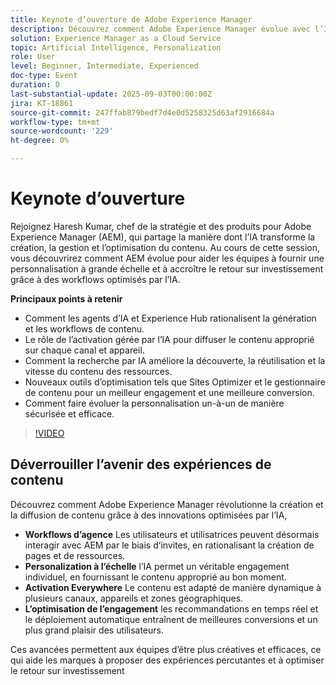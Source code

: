 ```yaml
---
title: Keynote d’ouverture de Adobe Experience Manager
description: Découvrez comment Adobe Experience Manager évolue avec l’IA. Explorez les workflows agentiques, la recherche d’IA, la personnalisation à grande échelle et l’optimisation de contenu plus intelligente.
solution: Experience Manager as a Cloud Service
topic: Artificial Intelligence, Personalization
role: User
level: Beginner, Intermediate, Experienced
doc-type: Event
duration: 0
last-substantial-update: 2025-09-03T00:00:00Z
jira: KT-18861
source-git-commit: 247ffab879bedf7d4e0d5258325d63af2916684a
workflow-type: tm+mt
source-wordcount: '229'
ht-degree: 0%

---
```



# Keynote d’ouverture

Rejoignez Haresh Kumar, chef de la stratégie et des produits pour Adobe Experience Manager (AEM), qui partage la manière dont l’IA transforme la création, la gestion et l’optimisation du contenu. Au cours de cette session, vous découvrirez comment AEM évolue pour aider les équipes à fournir une personnalisation à grande échelle et à accroître le retour sur investissement grâce à des workflows optimisés par l’IA.

**Principaux points à retenir**

* Comment les agents d’IA et Experience Hub rationalisent la génération et les workflows de contenu.
* Le rôle de l’activation gérée par l’IA pour diffuser le contenu approprié sur chaque canal et appareil.
* Comment la recherche par IA améliore la découverte, la réutilisation et la vitesse du contenu des ressources.
* Nouveaux outils d’optimisation tels que Sites Optimizer et le gestionnaire de contenu pour un meilleur engagement et une meilleure conversion.
* Comment faire évoluer la personnalisation un-à-un de manière sécurisée et efficace.

>[!VIDEO](https://video.tv.adobe.com/v/3471398/?learn=on&enablevpops&captions=fre_fr)


## Déverrouiller l’avenir des expériences de contenu

Découvrez comment Adobe Experience Manager révolutionne la création et la diffusion de contenu grâce à des innovations optimisées par l’IA,

* **Workflows d’agence** Les utilisateurs et utilisatrices peuvent désormais interagir avec AEM par le biais d’invites, en rationalisant la création de pages et de ressources.
* **Personalization à l’échelle** l’IA permet un véritable engagement individuel, en fournissant le contenu approprié au bon moment.
* **Activation Everywhere** Le contenu est adapté de manière dynamique à plusieurs canaux, appareils et zones géographiques.
* **L’optimisation de l’engagement** les recommandations en temps réel et le déploiement automatique entraînent de meilleures conversions et un plus grand plaisir des utilisateurs.

Ces avancées permettent aux équipes d’être plus créatives et efficaces, ce qui aide les marques à proposer des expériences percutantes et à optimiser le retour sur investissement
